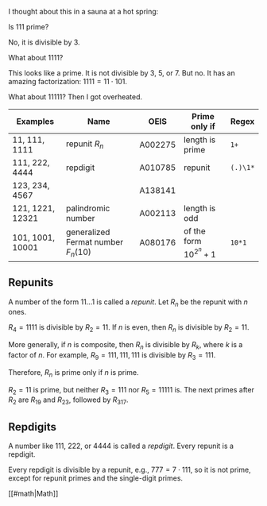 I thought about this in a sauna at a hot spring:

Is 111 prime?

No, it is divisible by 3.

What about 1111?

This looks like a prime. It is not divisible by 3, 5, or 7. But no. It has an amazing factorization: $1111 = 11 \cdot 101$.

What about 11111? Then I got overheated.

| Examples         | Name                                | OEIS    | Prime only if              | Regex    |
|------------------|-------------------------------------|---------|----------------------------|----------|
| 11, 111, 1111    | repunit $R_n$                       | A002275 | length is prime            | `1+`     |
| 111, 222, 4444   | repdigit                            | A010785 | repunit                    | `(.)\1*` |
| 123, 234, 4567   |                                     | A138141 |                            |          |
| 121, 1221, 12321 | palindromic number                  | A002113 | length is odd              |          |
| 101, 1001, 10001 | generalized Fermat number $F_n(10)$ | A080176 | of the form $10^{2^n} + 1$ | `10*1`   |

## Repunits

A number of the form $11...1$ is called a <dfn>repunit</dfn>. Let $R_n$ be the repunit with $n$ ones.

$R_4 = 1111$ is divisible by $R_2 = 11$. If $n$ is even, then $R_n$ is divisible by $R_2 = 11$.

More generally, if $n$ is composite, then $R_n$ is divisible by $R_k$, where $k$ is a factor of $n$. For example, $R_9 = 111,111,111$ is divisible by $R_3 = 111$.

Therefore, $R_n$ is prime only if $n$ is prime.

$R_2 = 11$ is prime, but neither $R_3 = 111$ nor $R_5 = 11111$ is. The next primes after $R_2$ are $R_{19}$ and $R_{23}$, followed by $R_{317}$.

## Repdigits

A number like 111, 222, or 4444 is called a <dfn>repdigit</dfn>. Every repunit is a repdigit.

Every repdigit is divisible by a repunit, e.g., $777 = 7 \cdot 111$, so it is not prime, except for repunit primes and the single-digit primes.

[[#math|Math]]

